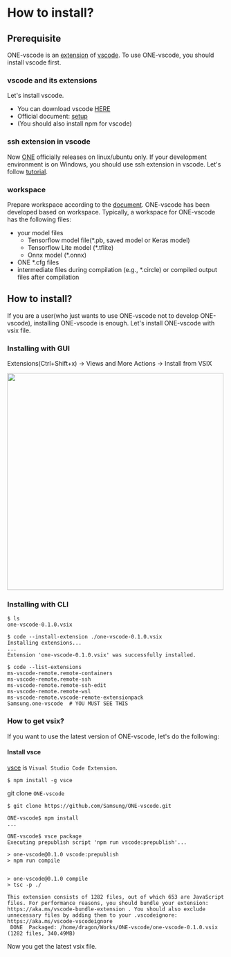 # How to install?

## Prerequisite

ONE-vscode is an [extension](https://code.visualstudio.com/docs/editor/extension-marketplace) of [vscode](https://code.visualstudio.com/). To use ONE-vscode, you should install vscode first.

### vscode and its extensions

Let's install vscode.
- You can download vscode [HERE](https://code.visualstudio.com/download)
- Official document: [setup](https://code.visualstudio.com/docs/setup/setup-overview)
- (You should also install npm for vscode)

### ssh extension in vscode

Now [ONE](https://github.com/Samsung/ONE) officially releases on linux/ubuntu only. If your development environment is on Windows, you should use ssh extension in vscode. Let's follow [tutorial](https://code.visualstudio.com/docs/remote/ssh-tutorial).

### workspace

Prepare workspace according to the [document](https://code.visualstudio.com/docs/editor/workspaces). ONE-vscode has been developed based on workspace.
Typically, a workspace for ONE-vscode has the following files:
- your model files
  - Tensorflow model file(*.pb, saved model or Keras model)
  - Tensorflow Lite model (*.tflite)
  - Onnx model (*.onnx)
- ONE *.cfg files
- intermediate files during compilation (e.g., *.circle) or compiled output files after compilation

## How to install?

If you are a user(who just wants to use ONE-vscode not to develop ONE-vscode), installing ONE-vscode is enough. Let's install ONE-vscode with vsix file.

### Installing with GUI

Extensions(Ctrl+Shift+x) -> Views and More Actions -> Install from VSIX

<img src="https://user-images.githubusercontent.com/10216715/174781792-fa3fbe47-708b-4977-974c-578b65f689ee.gif" width=500 />

### Installing with CLI

```
$ ls
one-vscode-0.1.0.vsix

$ code --install-extension ./one-vscode-0.1.0.vsix
Installing extensions...
...
Extension 'one-vscode-0.1.0.vsix' was successfully installed.

$ code --list-extensions
ms-vscode-remote.remote-containers
ms-vscode-remote.remote-ssh
ms-vscode-remote.remote-ssh-edit
ms-vscode-remote.remote-wsl
ms-vscode-remote.vscode-remote-extensionpack
Samsung.one-vscode  # YOU MUST SEE THIS
```

### How to get vsix?

If you want to use the latest version of ONE-vscode, let's do the following:

#### Install vsce

[vsce](https://code.visualstudio.com/api/working-with-extensions/publishing-extension) is `Visual Studio Code Extension`.
```
$ npm install -g vsce
```

git clone `ONE-vscode`
```
$ git clone https://github.com/Samsung/ONE-vscode.git
```

```
ONE-vscode$ npm install
...

ONE-vscode$ vsce package
Executing prepublish script 'npm run vscode:prepublish'...

> one-vscode@0.1.0 vscode:prepublish
> npm run compile


> one-vscode@0.1.0 compile
> tsc -p ./

This extension consists of 1282 files, out of which 653 are JavaScript files. For performance reasons, you should bundle your extension: https://aka.ms/vscode-bundle-extension . You should also exclude unnecessary files by adding them to your .vscodeignore: https://aka.ms/vscode-vscodeignore
 DONE  Packaged: /home/dragon/Works/ONE-vscode/one-vscode-0.1.0.vsix (1282 files, 340.49MB)
```

Now you get the latest vsix file.
